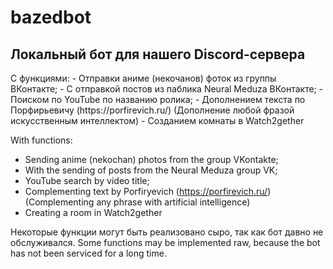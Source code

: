 # bazedbot

<h2>Локальный бот для нашего Discord-сервера</h2>
С функциями:
- Отправки аниме (некочанов) фоток из группы ВКонтакте;
- С отправкой постов из паблика Neural Meduza ВКонтакте;
- Поиском по YouTube по названию ролика;
- Дополнением текста по Порфирьевичу (https://porfirevich.ru/)
(Дополнение любой фразой искусственным интеллектом)
- Созданием комнаты в Watch2gether

With functions:
- Sending anime (nekochan) photos from the group VKontakte;
- With the sending of posts from the Neural Meduza group VK;
- YouTube search by video title;
- Complementing text by Porfiryevich (https://porfirevich.ru/)
(Complementing any phrase with artificial intelligence)
- Creating a room in Watch2gether

Некоторые функции могут быть реализовано сыро, так как бот давно не обслуживался.
Some functions may be implemented raw, because the bot has not been serviced for a long time.
